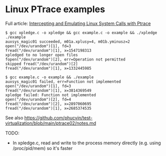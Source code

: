 # Linux PTrace examples

Full article: [Intercepting and Emulating Linux System Calls with Ptrace][full]

```
$ gcc xpledge.c -o xpledge && gcc example.c -o example && ./xpledge ./example
auxsys_magic01 succeeded, m01a.xplusy=4, m01b.yminusz=2
open("/dev/urandom")[1], fd=3
fread("/dev/urandom")[1], x=1547198313
xpledged to no longer open files
fopen("/dev/urandom")[2], err=Operation not permitted
skipped fread("/dev/urandom")[2]
fread("/dev/urandom")[1], x=1332445985

$ gcc example.c -o example && ./example
auxsys_magic01 failed, err=Function not implemented
open("/dev/urandom")[1], fd=3
fread("/dev/urandom")[1], x=3814369549
xpledge failed: Function not implemented
open("/dev/urandom")[2], fd=4
fread("/dev/urandom")[2], x=2897060695
fread("/dev/urandom")[1], x=2685374535
```

See also https://github.com/phucvin/test-virtualization/blob/main/ptrace02/notes.md

TODO:
- In xpledge.c, read and write to the process memory directly (e.g. using /proc/pid/mem) so it's faster

[full]: http://nullprogram.com/blog/2018/06/23/
